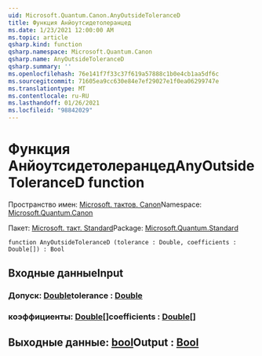 ```yaml
---
uid: Microsoft.Quantum.Canon.AnyOutsideToleranceD
title: Функция Анйоутсидетолеранцед
ms.date: 1/23/2021 12:00:00 AM
ms.topic: article
qsharp.kind: function
qsharp.namespace: Microsoft.Quantum.Canon
qsharp.name: AnyOutsideToleranceD
qsharp.summary: ''
ms.openlocfilehash: 76e141f7f33c37f619a57888c1b0e4cb1aa5df6c
ms.sourcegitcommit: 71605ea9cc630e84e7ef29027e1f0ea06299747e
ms.translationtype: MT
ms.contentlocale: ru-RU
ms.lasthandoff: 01/26/2021
ms.locfileid: "98842029"
---
```

# <a name="anyoutsidetoleranced-function"></a><span data-ttu-id="d63fd-102">Функция Анйоутсидетолеранцед</span><span class="sxs-lookup"><span data-stu-id="d63fd-102">AnyOutsideToleranceD function</span></span>

<span data-ttu-id="d63fd-103">Пространство имен: [Microsoft. тактов. Canon](xref:Microsoft.Quantum.Canon)</span><span class="sxs-lookup"><span data-stu-id="d63fd-103">Namespace: [Microsoft.Quantum.Canon](xref:Microsoft.Quantum.Canon)</span></span>

<span data-ttu-id="d63fd-104">Пакет: [Microsoft. такт. Standard](https://nuget.org/packages/Microsoft.Quantum.Standard)</span><span class="sxs-lookup"><span data-stu-id="d63fd-104">Package: [Microsoft.Quantum.Standard](https://nuget.org/packages/Microsoft.Quantum.Standard)</span></span>




```qsharp
function AnyOutsideToleranceD (tolerance : Double, coefficients : Double[]) : Bool
```


## <a name="input"></a><span data-ttu-id="d63fd-105">Входные данные</span><span class="sxs-lookup"><span data-stu-id="d63fd-105">Input</span></span>

### <a name="tolerance--double"></a><span data-ttu-id="d63fd-106">Допуск: [Double](xref:microsoft.quantum.lang-ref.double)</span><span class="sxs-lookup"><span data-stu-id="d63fd-106">tolerance : [Double](xref:microsoft.quantum.lang-ref.double)</span></span>




### <a name="coefficients--double"></a><span data-ttu-id="d63fd-107">коэффициенты: [Double](xref:microsoft.quantum.lang-ref.double)[]</span><span class="sxs-lookup"><span data-stu-id="d63fd-107">coefficients : [Double](xref:microsoft.quantum.lang-ref.double)[]</span></span>





## <a name="output--bool"></a><span data-ttu-id="d63fd-108">Выходные данные: [bool](xref:microsoft.quantum.lang-ref.bool)</span><span class="sxs-lookup"><span data-stu-id="d63fd-108">Output : [Bool](xref:microsoft.quantum.lang-ref.bool)</span></span>

